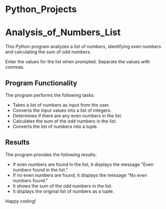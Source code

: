 # Python_Projects
# Analysis_of_Numbers_List

This Python program analyzes a list of numbers, identifying even numbers and calculating the sum of odd numbers.

Enter the values for the list when prompted. Separate the values with commas.

## Program Functionality

The program performs the following tasks:

- Takes a list of numbers as input from the user.
- Converts the input values into a list of integers.
- Determines if there are any even numbers in the list.
- Calculates the sum of the odd numbers in the list.
- Converts the list of numbers into a tuple.

## Results

The program provides the following results:

- If even numbers are found in the list, it displays the message "Even numbers found in the list."
- If no even numbers are found, it displays the message "No even numbers found."
- It shows the sum of the odd numbers in the list.
- It displays the original list of numbers as a tuple.


Happy coding!
